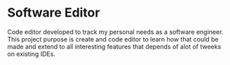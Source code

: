 # Software Editor

Code editor developed to track my personal needs as a software engineer.
This project purpose is create and code editor to learn how that could be made and extend to all interesting features that depends of alot of tweeks on existing IDEs.
